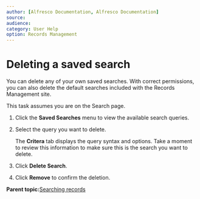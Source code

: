 ```yaml
---
author: [Alfresco Documentation, Alfresco Documentation]
source: 
audience: 
category: User Help
option: Records Management
---
```


# Deleting a saved search

You can delete any of your own saved searches. With correct permissions, you can also delete the default searches included with the Records Management site.

This task assumes you are on the Search page.

1.  Click the **Saved Searches** menu to view the available search queries.

2.  Select the query you want to delete.

    The **Critera** tab displays the query syntax and options. Take a moment to review this information to make sure this is the search you want to delete.

3.  Click **Delete Search**.

4.  Click **Remove** to confirm the deletion.


**Parent topic:**[Searching records](../concepts/rm-search.md)

